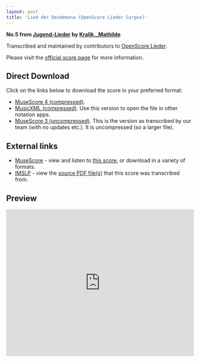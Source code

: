 ```yaml
---
layout: post
title: 'Lied der Desdemona (OpenScore Lieder Corpus)'
---
```


__No.5 from [Jugend-Lieder](https://fourscoreandmore.org/OpenScore/Kralik%2C_Mathilde/Jugend-Lieder/) by [Kralik,_Mathilde](https://fourscoreandmore.org/OpenScore/Kralik%2C_Mathilde)__

Transcribed and maintained by contributors to [OpenScore Lieder].

Please visit the [official score page] for more information.

[official score page]: https://musescore.com/openscore-lieder-corpus/scores/6207045
[OpenScore Lieder]: https://musescore.com/openscore-lieder-corpus

## Direct Download

Click on the links below to download the score in your preferred format:
- [MuseScore 4 (compressed)](https://fourscoreandmore.org/OpenScore/Kralik%2C_Mathilde/Jugend-Lieder/05_Lied_der_Desdemona.mscz).
- [MusicXML (compressed)](https://fourscoreandmore.org/OpenScore/Kralik%2C_Mathilde/Jugend-Lieder/05_Lied_der_Desdemona.mxl). Use this version to open the file in other notation apps.
- [MuseScore 3 (uncompressed)](https://raw.githubusercontent.com/OpenScore/Lieder/refs/heads/main/scores/Kralik%2C_Mathilde/Jugend-Lieder/05_Lied_der_Desdemona/lc6207045.mscx). This is the version as transcribed by our team (with no updates etc.). It is uncompressed (so a larger file).

## External links

- [MuseScore] - view and listen to [this score][MuseScore], or download in a variety of formats.
- [IMSLP] - view the [source PDF file(s)][IMSLP] that this score was transcribed from.

[MuseScore]: https://musescore.com/score/6207045
[IMSLP]: https://imslp.org/wiki/Special:ReverseLookup/621374

## Preview

<iframe width="100%" height="394" src="https://musescore.com/openscore-lieder-corpus/scores/6207045/embed" frameborder="0" allowfullscreen allow="autoplay; fullscreen"></iframe>
